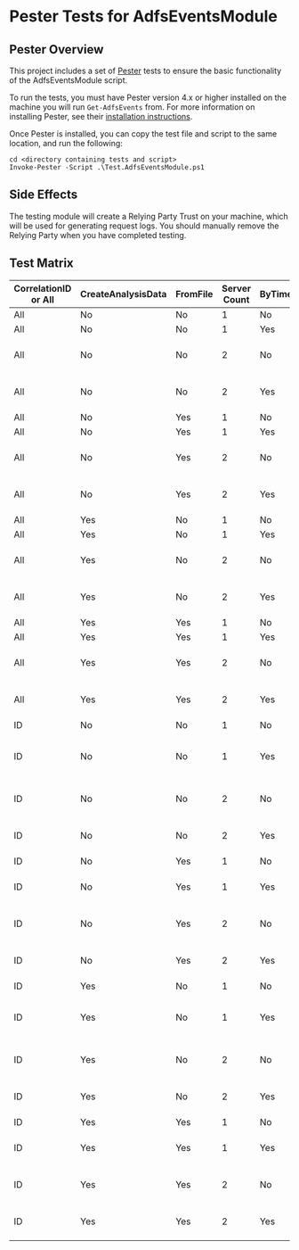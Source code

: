 # Pester Tests for AdfsEventsModule

## Pester Overview

This project includes a set of [Pester](https://github.com/pester/Pester) tests to ensure the basic functionality of the AdfsEventsModule script. 

To run the tests, you must have Pester version 4.x or higher installed on the machine you will run ```Get-AdfsEvents``` from. 
For more information on installing Pester, see their [installation instructions](https://github.com/pester/Pester/wiki/Installation-and-Update). 

Once Pester is installed, you can copy the test file and script to the same location, and run the following: 

    cd <directory containing tests and script>
    Invoke-Pester -Script .\Test.AdfsEventsModule.ps1

## Side Effects 

The testing module will create a Relying Party Trust on your machine, which will be used for generating request logs. 
You should manually remove the Relying Party when you have completed testing. 

## Test Matrix 


| CorrelationID or All | CreateAnalysisData | FromFile | Server Count | ByTime| Scenario Num | Code Coverage | 
| --- | --- | --- | --- | --- | --- | --- |
| All | No | No | 1 | No | 00000 | Covered |
| All | No | No | 1 | Yes | 00001 | Covered |
| All | No | No | 2 | No | 00010 | Multinode Not in scope |
| All | No | No | 2 | Yes | 00011 | Multinode Not in scope |
| All | No | Yes | 1 | No | 00100 | Covered |
| All | No | Yes | 1 | Yes | 00101 |  Covered |
| All | No | Yes | 2 | No | 00110 | Multinode Not in scope |
| All | No | Yes | 2 | Yes | 00111 | Multinode Not in scope |
| All | Yes | No | 1 | No | 01000 | Covered |
| All | Yes | No | 1 | Yes | 01001 | Covered |
| All | Yes | No | 2 | No | 01010 | Multinode Not in scope |
| All | Yes | No | 2 | Yes | 01011 | Multinode Not in scope|
| All | Yes | Yes | 1 | No | 01100 | Covered |
| All | Yes | Yes | 1 | Yes | 01101 | Covered | 
| All | Yes | Yes | 2 | No | 01110 | Multinode Not in scope |
| All | Yes | Yes | 2 | Yes | 01111 | Multinode Not in scope |
| ID | No | No | 1 | No | 10000 | Covered |
| ID | No | No | 1 | Yes | 10001 | Not a valid scenario. Covered |
| ID | No | No | 2 | No | 10010 | Multinode Not in scope |
| ID | No | No | 2 | Yes | 10011 | Multinode Not in scope |
| ID | No | Yes | 1 | No | 10100 | Covered |
| ID | No | Yes | 1 | Yes | 10101 |  Not a valid scenario |
| ID | No | Yes | 2 | No | 10110 | Multinode Not in scope |
| ID | No | Yes | 2 | Yes | 10111 | Multinode Not in scope |
| ID | Yes | No | 1 | No | 11000 | Covered |
| ID | Yes | No | 1 | Yes | 11001 | Not a valid scenario. Covered |
| ID | Yes | No | 2 | No | 11010 | Multinode Not in scope |
| ID | Yes | No | 2 | Yes | 11011 | Multinode Not in scope|
| ID | Yes | Yes | 1 | No | 11100 | Covered |
| ID | Yes | Yes | 1 | Yes | 11101 | Not a valid scenario | 
| ID | Yes | Yes | 2 | No | 11110 | Multinode Not in scope |
| ID | Yes | Yes | 2 | Yes | 11111 | Multinode Not in scope |